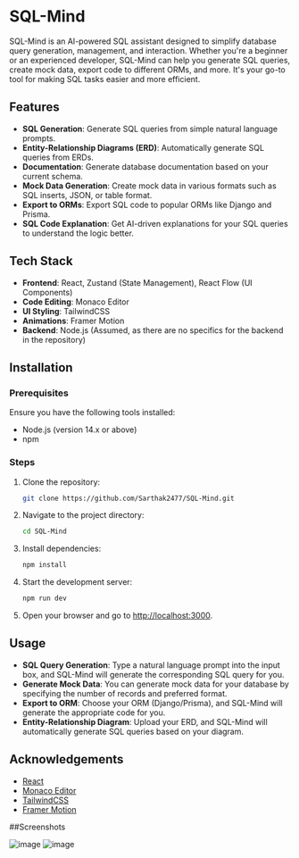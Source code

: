 # SQL-Mind

SQL-Mind is an AI-powered SQL assistant designed to simplify database query generation, management, and interaction. Whether you're a beginner or an experienced developer, SQL-Mind can help you generate SQL queries, create mock data, export code to different ORMs, and more. It's your go-to tool for making SQL tasks easier and more efficient.

## Features

- **SQL Generation**: Generate SQL queries from simple natural language prompts.
- **Entity-Relationship Diagrams (ERD)**: Automatically generate SQL queries from ERDs.
- **Documentation**: Generate database documentation based on your current schema.
- **Mock Data Generation**: Create mock data in various formats such as SQL inserts, JSON, or table format.
- **Export to ORMs**: Export SQL code to popular ORMs like Django and Prisma.
- **SQL Code Explanation**: Get AI-driven explanations for your SQL queries to understand the logic better.

## Tech Stack

- **Frontend**: React, Zustand (State Management), React Flow (UI Components)
- **Code Editing**: Monaco Editor
- **UI Styling**: TailwindCSS
- **Animations**: Framer Motion
- **Backend**: Node.js (Assumed, as there are no specifics for the backend in the repository)

## Installation

### Prerequisites

Ensure you have the following tools installed:

- Node.js (version 14.x or above)
- npm 

### Steps

1. Clone the repository:
   ```bash
   git clone https://github.com/Sarthak2477/SQL-Mind.git
   ```

2. Navigate to the project directory:
   ```bash
   cd SQL-Mind
   ```

3. Install dependencies:
   ```bash
   npm install
   ```

4. Start the development server:
   ```bash
   npm run dev
   ```

5. Open your browser and go to [http://localhost:3000](http://localhost:3000).

## Usage

- **SQL Query Generation**: Type a natural language prompt into the input box, and SQL-Mind will generate the corresponding SQL query for you.
- **Generate Mock Data**: You can generate mock data for your database by specifying the number of records and preferred format.
- **Export to ORM**: Choose your ORM (Django/Prisma), and SQL-Mind will generate the appropriate code for you.
- **Entity-Relationship Diagram**: Upload your ERD, and SQL-Mind will automatically generate SQL queries based on your diagram.


## Acknowledgements

- [React](https://reactjs.org/)
- [Monaco Editor](https://microsoft.github.io/monaco-editor/)
- [TailwindCSS](https://tailwindcss.com/)
- [Framer Motion](https://www.framer.com/motion/)

##Screenshots

![image](https://github.com/user-attachments/assets/724e7616-7e16-4cf2-8a62-e67796570428)
![image](https://github.com/user-attachments/assets/63b73914-20fb-4a04-afb4-27fc05428958)

